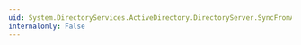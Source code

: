 ```yaml
---
uid: System.DirectoryServices.ActiveDirectory.DirectoryServer.SyncFromAllServersCallback
internalonly: False
---
```

